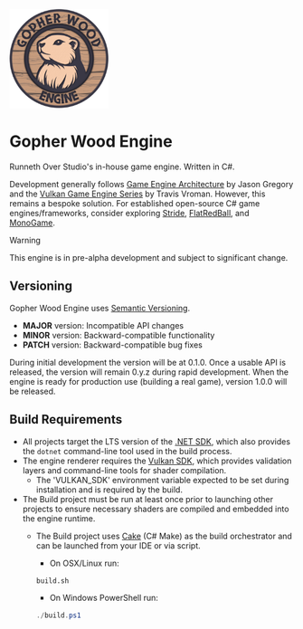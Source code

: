 <p align="left">
  <img src="logo.png" width="175" alt="Gopher Wood Engine Logo">
</p>

# Gopher Wood Engine
Runneth Over Studio's in-house game engine. Written in C#.

Development generally follows [Game Engine Architecture](https://www.gameenginebook.com/) by Jason Gregory and the [Vulkan Game Engine Series](https://kohiengine.com/) by Travis Vroman. However, this remains a bespoke solution. For established open-source C# game engines/frameworks, consider exploring [Stride](https://github.com/stride3d/stride), [FlatRedBall](https://github.com/vchelaru/FlatRedBall), and [MonoGame](https://github.com/MonoGame/MonoGame).

> [!WARNING]
> This engine is in pre-alpha development and subject to significant change.

## Versioning
Gopher Wood Engine uses [Semantic Versioning](https://semver.org/).

- **MAJOR** version: Incompatible API changes
- **MINOR** version: Backward-compatible functionality
- **PATCH** version: Backward-compatible bug fixes

During initial development the version will be at 0.1.0. Once a usable API is released, the version will remain 0.y.z during rapid development. When the engine is ready for production use (building a real game), version 1.0.0 will be released.

## Build Requirements
- All projects target the LTS version of the [.NET SDK](https://dotnet.microsoft.com/en-us/download), which also provides the `dotnet` command-line tool used in the build process.
- The engine renderer requires the [Vulkan SDK](https://www.lunarg.com/vulkan-sdk/), which provides validation layers and command-line tools for shader compilation. 
	- The 'VULKAN_SDK' environment variable expected to be set during installation and is required by the build.
- The Build project must be run at least once prior to launching other projects to ensure necessary shaders are compiled and embedded into the engine runtime.
	- The Build project uses [Cake](https://cakebuild.net/) (C# Make) as the build orchestrator and can be launched from your IDE or via script.

		- On OSX/Linux run:
		```bash
		build.sh
		```

		- On Windows PowerShell run:
		```powershell
		./build.ps1
		```

<!-- ## Getting Started -->
<!-- ## Usage -->
<!-- ## Project Structure -->
<!-- ## Acknowledgments -->
